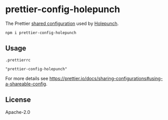 # prettier-config-holepunch

The Prettier [shared configuration](https://prettier.io/docs/sharing-configurations) used by [Holepunch](https://github.com/holepunchto).

```
npm i prettier-config-holepunch
```

## Usage

`.prettierrc`

```
"prettier-config-holepunch"
```

For more details see <https://prettier.io/docs/sharing-configurations#using-a-shareable-config>.

## License

Apache-2.0
